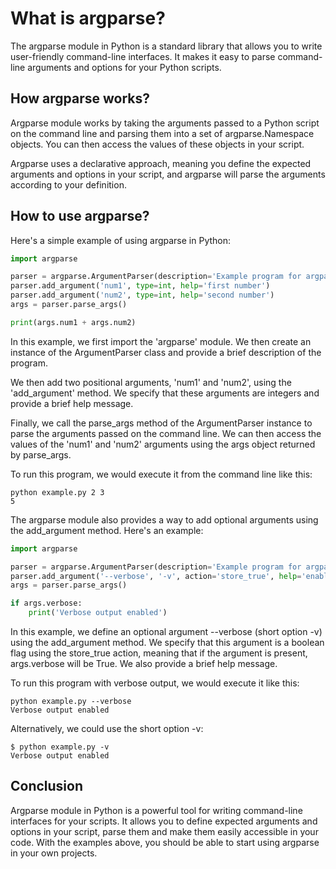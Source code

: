 # What is argparse?

The argparse module in Python is a standard library that allows you to write user-friendly command-line interfaces. It makes it easy to parse command-line arguments and options for your Python scripts.

## How argparse works?

Argparse module works by taking the arguments passed to a Python script on the command line and parsing them into a set of argparse.Namespace objects. You can then access the values of these objects in your script.

Argparse uses a declarative approach, meaning you define the expected arguments and options in your script, and argparse will parse the arguments according to your definition.

## How to use argparse?

Here's a simple example of using argparse in Python:

````python
import argparse

parser = argparse.ArgumentParser(description='Example program for argparse')
parser.add_argument('num1', type=int, help='first number')
parser.add_argument('num2', type=int, help='second number')
args = parser.parse_args()

print(args.num1 + args.num2)
````

In this example, we first import the 'argparse' module. We then create an instance of the ArgumentParser class and provide a brief description of the program.

We then add two positional arguments, 'num1' and 'num2', using the 'add_argument' method. We specify that these arguments are integers and provide a brief help message.

Finally, we call the parse_args method of the ArgumentParser instance to parse the arguments passed on the command line. We can then access the values of the 'num1' and 'num2' arguments using the args object returned by parse_args.

To run this program, we would execute it from the command line like this:

````console
python example.py 2 3
5
````

The argparse module also provides a way to add optional arguments using the add_argument method. Here's an example:

````python
import argparse

parser = argparse.ArgumentParser(description='Example program for argparse')
parser.add_argument('--verbose', '-v', action='store_true', help='enable verbose output')
args = parser.parse_args()

if args.verbose:
    print('Verbose output enabled')
````

In this example, we define an optional argument --verbose (short option -v) using the add_argument method. We specify that this argument is a boolean flag using the store_true action, meaning that if the argument is present, args.verbose will be True. We also provide a brief help message.

To run this program with verbose output, we would execute it like this:

````console
python example.py --verbose
Verbose output enabled
````
Alternatively, we could use the short option -v:

````console
$ python example.py -v
Verbose output enabled
````

## Conclusion
Argparse module in Python is a powerful tool for writing command-line interfaces for your scripts. It allows you to define expected arguments and options in your script, parse them and make them easily accessible in your code. With the examples above, you should be able to start using argparse in your own projects.
